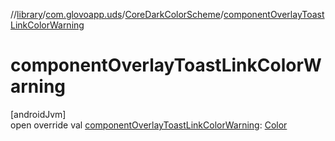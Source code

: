 //[library](../../../index.md)/[com.glovoapp.uds](../index.md)/[CoreDarkColorScheme](index.md)/[componentOverlayToastLinkColorWarning](component-overlay-toast-link-color-warning.md)

# componentOverlayToastLinkColorWarning

[androidJvm]\
open override val [componentOverlayToastLinkColorWarning](component-overlay-toast-link-color-warning.md): [Color](https://developer.android.com/reference/kotlin/androidx/compose/ui/graphics/Color.html)
